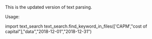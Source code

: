 This is the updated version of text parsing.

Usage:

import text_search
text_search.find_keyword_in_files(['CAPM',"cost of capital"],"data","2018-12-01","2018-12-31")
